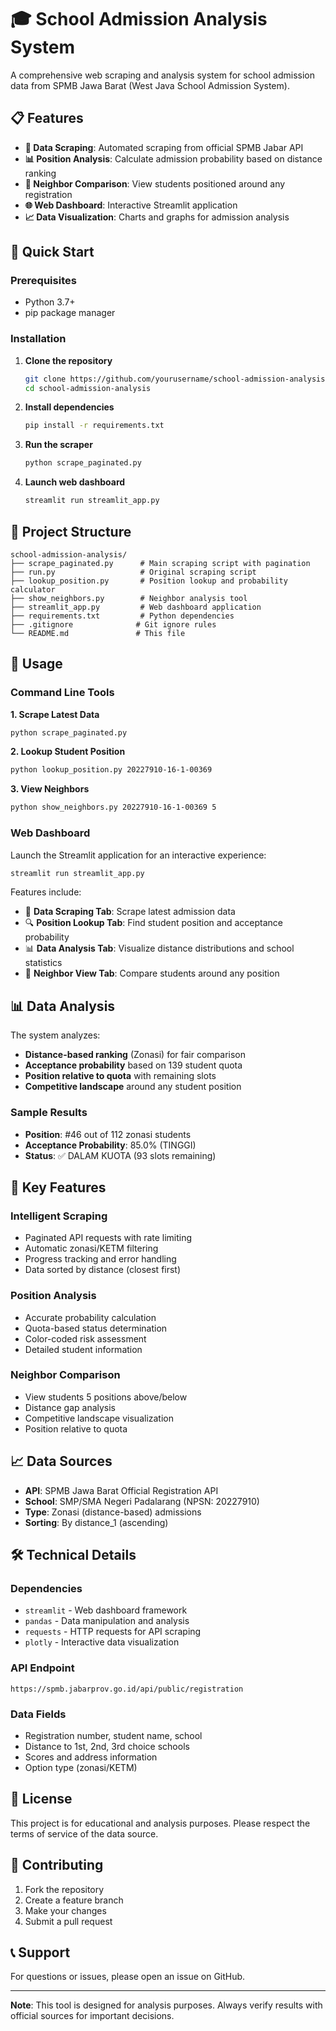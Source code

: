 # 🎓 School Admission Analysis System

A comprehensive web scraping and analysis system for school admission data from SPMB Jawa Barat (West Java School Admission System).

## 📋 Features

- **🔄 Data Scraping**: Automated scraping from official SPMB Jabar API
- **📊 Position Analysis**: Calculate admission probability based on distance ranking
- **👥 Neighbor Comparison**: View students positioned around any registration
- **🌐 Web Dashboard**: Interactive Streamlit application
- **📈 Data Visualization**: Charts and graphs for admission analysis

## 🚀 Quick Start

### Prerequisites
- Python 3.7+
- pip package manager

### Installation

1. **Clone the repository**
   ```bash
   git clone https://github.com/yourusername/school-admission-analysis.git
   cd school-admission-analysis
   ```

2. **Install dependencies**
   ```bash
   pip install -r requirements.txt
   ```

3. **Run the scraper**
   ```bash
   python scrape_paginated.py
   ```

4. **Launch web dashboard**
   ```bash
   streamlit run streamlit_app.py
   ```

## 📁 Project Structure

```
school-admission-analysis/
├── scrape_paginated.py      # Main scraping script with pagination
├── run.py                   # Original scraping script
├── lookup_position.py       # Position lookup and probability calculator
├── show_neighbors.py        # Neighbor analysis tool
├── streamlit_app.py         # Web dashboard application
├── requirements.txt         # Python dependencies
├── .gitignore              # Git ignore rules
└── README.md               # This file
```

## 🔧 Usage

### Command Line Tools

**1. Scrape Latest Data**
```bash
python scrape_paginated.py
```

**2. Lookup Student Position**
```bash
python lookup_position.py 20227910-16-1-00369
```

**3. View Neighbors**
```bash
python show_neighbors.py 20227910-16-1-00369 5
```

### Web Dashboard

Launch the Streamlit application for an interactive experience:
```bash
streamlit run streamlit_app.py
```

Features include:
- 🔄 **Data Scraping Tab**: Scrape latest admission data
- 🔍 **Position Lookup Tab**: Find student position and acceptance probability
- 📊 **Data Analysis Tab**: Visualize distance distributions and school statistics
- 👥 **Neighbor View Tab**: Compare students around any position

## 📊 Data Analysis

The system analyzes:
- **Distance-based ranking** (Zonasi) for fair comparison
- **Acceptance probability** based on 139 student quota
- **Position relative to quota** with remaining slots
- **Competitive landscape** around any student position

### Sample Results
- **Position**: #46 out of 112 zonasi students
- **Acceptance Probability**: 85.0% (TINGGI)
- **Status**: ✅ DALAM KUOTA (93 slots remaining)

## 🎯 Key Features

### Intelligent Scraping
- Paginated API requests with rate limiting
- Automatic zonasi/KETM filtering
- Progress tracking and error handling
- Data sorted by distance (closest first)

### Position Analysis
- Accurate probability calculation
- Quota-based status determination
- Color-coded risk assessment
- Detailed student information

### Neighbor Comparison
- View students 5 positions above/below
- Distance gap analysis
- Competitive landscape visualization
- Position relative to quota

## 📈 Data Sources

- **API**: SPMB Jawa Barat Official Registration API
- **School**: SMP/SMA Negeri Padalarang (NPSN: 20227910)
- **Type**: Zonasi (distance-based) admissions
- **Sorting**: By distance_1 (ascending)

## 🛠️ Technical Details

### Dependencies
- `streamlit` - Web dashboard framework
- `pandas` - Data manipulation and analysis
- `requests` - HTTP requests for API scraping
- `plotly` - Interactive data visualization

### API Endpoint
```
https://spmb.jabarprov.go.id/api/public/registration
```

### Data Fields
- Registration number, student name, school
- Distance to 1st, 2nd, 3rd choice schools
- Scores and address information
- Option type (zonasi/KETM)

## 📝 License

This project is for educational and analysis purposes. Please respect the terms of service of the data source.

## 🤝 Contributing

1. Fork the repository
2. Create a feature branch
3. Make your changes
4. Submit a pull request

## 📞 Support

For questions or issues, please open an issue on GitHub.

---

**Note**: This tool is designed for analysis purposes. Always verify results with official sources for important decisions.
